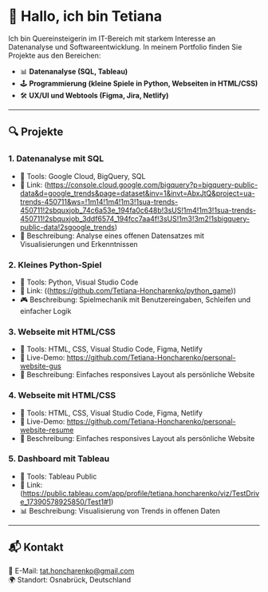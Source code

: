 # 👋 Hallo, ich bin Tetiana

Ich bin Quereinsteigerin im IT-Bereich mit starkem Interesse an Datenanalyse und Softwareentwicklung. In meinem Portfolio finden Sie Projekte aus den Bereichen:

- 📊 **Datenanalyse (SQL, Tableau)**
- 🕹️ **Programmierung (kleine Spiele in Python, Webseiten in HTML/CSS)**
- 🛠️ **UX/UI und Webtools (Figma, Jira, Netlify)**

---

## 🔍 Projekte

### 1. **Datenanalyse mit SQL**
- 📁 Tools: Google Cloud, BigQuery, SQL
- 🔗 Link: (https://console.cloud.google.com/bigquery?p=bigquery-public-data&d=google_trends&page=dataset&inv=1&invt=AbxJtQ&project=ua-trends-450711&ws=!1m14!1m4!1m3!1sua-trends-450711!2sbquxjob_74c6a53e_194fa0c648b!3sUS!1m4!1m3!1sua-trends-450711!2sbquxjob_3ddf6574_194fcc7aa4f!3sUS!1m3!3m2!1sbigquery-public-data!2sgoogle_trends)
- 📝 Beschreibung: Analyse eines offenen Datensatzes mit Visualisierungen und Erkenntnissen

### 2. **Kleines Python-Spiel**
- 📁 Tools: Python, Visual Studio Code
- 🔗 Link: ((https://github.com/Tetiana-Honcharenko/python_game))
- 🎮 Beschreibung: Spielmechanik mit Benutzereingaben, Schleifen und einfacher Logik

### 3. **Webseite mit HTML/CSS**
- 📁 Tools: HTML, CSS, Visual Studio Code, Figma, Netlify
- 🔗 Live-Demo: https://github.com/Tetiana-Honcharenko/personal-website-gus 
- 📝 Beschreibung: Einfaches responsives Layout als persönliche Website

### 4. **Webseite mit HTML/CSS**
- 📁 Tools: HTML, CSS, Visual Studio Code, Figma, Netlify
- 🔗 Live-Demo:  https://github.com/Tetiana-Honcharenko/personal-website-resume 
- 📝 Beschreibung: Einfaches responsives Layout als persönliche Website

### 5. **Dashboard mit Tableau**
- 📁 Tools: Tableau Public
- 🔗 Link: (https://public.tableau.com/app/profile/tetiana.honcharenko/viz/TestDrive_17390578925850/Test1#1)
- 📊 Beschreibung: Visualisierung von Trends in offenen Daten

---

## 📬 Kontakt

📧 E-Mail: tat.honcharenko@gmail.com  
🌍 Standort: Osnabrück, Deutschland  


